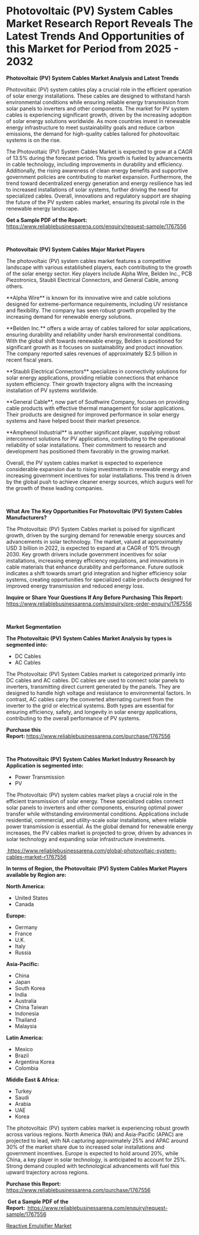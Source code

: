 <p><h1>Photovoltaic (PV) System Cables Market Research Report Reveals The Latest Trends And Opportunities of this Market for Period from 2025 - 2032</h1></p><p><strong>Photovoltaic (PV) System Cables Market Analysis and Latest Trends</strong></p>
<p><p>Photovoltaic (PV) system cables play a crucial role in the efficient operation of solar energy installations. These cables are designed to withstand harsh environmental conditions while ensuring reliable energy transmission from solar panels to inverters and other components. The market for PV system cables is experiencing significant growth, driven by the increasing adoption of solar energy solutions worldwide. As more countries invest in renewable energy infrastructure to meet sustainability goals and reduce carbon emissions, the demand for high-quality cables tailored for photovoltaic systems is on the rise.</p><p>The Photovoltaic (PV) System Cables Market is expected to grow at a CAGR of 13.5% during the forecast period. This growth is fueled by advancements in cable technology, including improvements in durability and efficiency. Additionally, the rising awareness of clean energy benefits and supportive government policies are contributing to market expansion. Furthermore, the trend toward decentralized energy generation and energy resilience has led to increased installations of solar systems, further driving the need for specialized cables. Overall, innovations and regulatory support are shaping the future of the PV system cables market, ensuring its pivotal role in the renewable energy landscape.</p></p>
<p><strong>Get a Sample PDF of the Report:&nbsp;</strong> <a href="https://www.reliablebusinessarena.com/enquiry/request-sample/1767556?utm_campaign=2189&utm_medium=2&utm_source=Github&utm_content=ia&utm_term=03042025&utm_id=photovoltaic-pv-system-cables">https://www.reliablebusinessarena.com/enquiry/request-sample/1767556</a></p>
<p>&nbsp;</p>
<p><strong>Photovoltaic (PV) System Cables Major Market Players</strong></p>
<p><p>The photovoltaic (PV) system cables market features a competitive landscape with various established players, each contributing to the growth of the solar energy sector. Key players include Alpha Wire, Belden Inc., PCB Piezotronics, Staubli Electrical Connectors, and General Cable, among others.</p><p>**Alpha Wire** is known for its innovative wire and cable solutions designed for extreme-performance requirements, including UV resistance and flexibility. The company has seen robust growth propelled by the increasing demand for renewable energy solutions.</p><p>**Belden Inc.** offers a wide array of cables tailored for solar applications, ensuring durability and reliability under harsh environmental conditions. With the global shift towards renewable energy, Belden is positioned for significant growth as it focuses on sustainability and product innovation. The company reported sales revenues of approximately $2.5 billion in recent fiscal years.</p><p>**Staubli Electrical Connectors** specializes in connectivity solutions for solar energy applications, providing reliable connections that enhance system efficiency. Their growth trajectory aligns with the increasing installation of PV systems worldwide.</p><p>**General Cable**, now part of Southwire Company, focuses on providing cable products with effective thermal management for solar applications. Their products are designed for improved performance in solar energy systems and have helped boost their market presence.</p><p>**Amphenol Industrial** is another significant player, supplying robust interconnect solutions for PV applications, contributing to the operational reliability of solar installations. Their commitment to research and development has positioned them favorably in the growing market.</p><p>Overall, the PV system cables market is expected to experience considerable expansion due to rising investments in renewable energy and increasing government incentives for solar installations. This trend is driven by the global push to achieve cleaner energy sources, which augurs well for the growth of these leading companies.</p></p>
<p>&nbsp;</p>
<p><strong>What Are The Key Opportunities For Photovoltaic (PV) System Cables Manufacturers?</strong></p>
<p><p>The Photovoltaic (PV) System Cables market is poised for significant growth, driven by the surging demand for renewable energy sources and advancements in solar technology. The market, valued at approximately USD 3 billion in 2022, is expected to expand at a CAGR of 10% through 2030. Key growth drivers include government incentives for solar installations, increasing energy efficiency regulations, and innovations in cable materials that enhance durability and performance. Future outlook indicates a shift towards smart grid integration and higher efficiency solar systems, creating opportunities for specialized cable products designed for improved energy transmission and reduced energy loss.</p></p>
<p><strong>Inquire or Share Your Questions If Any Before Purchasing This Report:</strong> <a href="https://www.reliablebusinessarena.com/enquiry/pre-order-enquiry/1767556?utm_campaign=2189&utm_medium=2&utm_source=Github&utm_content=ia&utm_term=03042025&utm_id=photovoltaic-pv-system-cables">https://www.reliablebusinessarena.com/enquiry/pre-order-enquiry/1767556</a></p>
<p>&nbsp;</p>
<p><strong>Market Segmentation</strong></p>
<p><strong>The Photovoltaic (PV) System Cables Market Analysis by types is segmented into:</strong></p>
<p><ul><li>DC Cables</li><li>AC Cables</li></ul></p>
<p><p>The Photovoltaic (PV) System Cables market is categorized primarily into DC cables and AC cables. DC cables are used to connect solar panels to inverters, transmitting direct current generated by the panels. They are designed to handle high voltage and resistance to environmental factors. In contrast, AC cables carry the converted alternating current from the inverter to the grid or electrical systems. Both types are essential for ensuring efficiency, safety, and longevity in solar energy applications, contributing to the overall performance of PV systems.</p></p>
<p><strong>Purchase this Report:&nbsp;</strong><a href="https://www.reliablebusinessarena.com/purchase/1767556?utm_campaign=2189&utm_medium=2&utm_source=Github&utm_content=ia&utm_term=03042025&utm_id=photovoltaic-pv-system-cables">https://www.reliablebusinessarena.com/purchase/1767556</a></p>
<p>&nbsp;</p>
<p><strong>The Photovoltaic (PV) System Cables Market Industry Research by Application is segmented into:</strong></p>
<p><ul><li>Power Transmission</li><li>PV</li></ul></p>
<p><p>The Photovoltaic (PV) system cables market plays a crucial role in the efficient transmission of solar energy. These specialized cables connect solar panels to inverters and other components, ensuring optimal power transfer while withstanding environmental conditions. Applications include residential, commercial, and utility-scale solar installations, where reliable power transmission is essential. As the global demand for renewable energy increases, the PV cables market is projected to grow, driven by advances in solar technology and expanding solar infrastructure investments.</p></p>
<p><a href="https://www.reliablebusinessarena.com/global-photovoltaic-system-cables-market-r1767556?utm_campaign=2189&utm_medium=2&utm_source=Github&utm_content=ia&utm_term=03042025&utm_id=photovoltaic-pv-system-cables">&nbsp;https://www.reliablebusinessarena.com/global-photovoltaic-system-cables-market-r1767556</a></p>
<p><strong>In terms of Region, the Photovoltaic (PV) System Cables Market Players available by Region are:</strong></p>
<p>
    <p> <strong> North America: </strong>
        <ul>
            <li>United States</li>
            <li>Canada</li>
        </ul>
        </p> 
    <p> <strong> Europe: </strong>
        <ul>
            <li>Germany</li>
            <li>France</li>
            <li>U.K.</li>
            <li>Italy</li>
            <li>Russia</li>
        </ul>
        </p> 
    <p> <strong> Asia-Pacific: </strong>
        <ul>
            <li>China</li>
            <li>Japan</li>
            <li>South Korea</li>
            <li>India</li>
            <li>Australia</li>
            <li>China Taiwan</li>
            <li>Indonesia</li>
            <li>Thailand</li>
            <li>Malaysia</li>
        </ul>
        </p> 
    <p> <strong> Latin America: </strong>
        <ul>
            <li>Mexico</li>
            <li>Brazil</li>
            <li>Argentina Korea</li>
            <li>Colombia</li>
        </ul>
        </p> 
    <p> <strong> Middle East & Africa: </strong>
        <ul>
            <li>Turkey</li>
            <li>Saudi</li>
            <li>Arabia</li>
            <li>UAE</li>
            <li>Korea</li>
        </ul>
    </p>
    </p>
<p><p>The photovoltaic (PV) system cables market is experiencing robust growth across various regions. North America (NA) and Asia-Pacific (APAC) are projected to lead, with NA capturing approximately 25% and APAC around 30% of the market share due to increased solar installations and government incentives. Europe is expected to hold around 20%, while China, a key player in solar technology, is anticipated to account for 25%. Strong demand coupled with technological advancements will fuel this upward trajectory across regions.</p></p>
<p><strong>Purchase this Report: </strong><a href="https://www.reliablebusinessarena.com/purchase/1767556?utm_campaign=2189&utm_medium=2&utm_source=Github&utm_content=ia&utm_term=03042025&utm_id=photovoltaic-pv-system-cables">https://www.reliablebusinessarena.com/purchase/1767556</a></p>
<p>&nbsp;<strong>Get a Sample PDF of the Report:&nbsp;&nbsp;</strong><a href="https://www.reliablebusinessarena.com/enquiry/request-sample/1767556?utm_campaign=2189&utm_medium=2&utm_source=Github&utm_content=ia&utm_term=03042025&utm_id=photovoltaic-pv-system-cables">https://www.reliablebusinessarena.com/enquiry/request-sample/1767556</a></p>
<p><strong></strong></p>
<p><p><a href="https://github.com/FlorianWolf90/Market-Research-Report-List-2/blob/main/reactive-emulsifier-market.md?utm_campaign=2189&utm_medium=2&utm_source=Github&utm_content=ia&utm_term=03042025&utm_id=photovoltaic-pv-system-cables">Reactive Emulsifier Market</a></p></p>